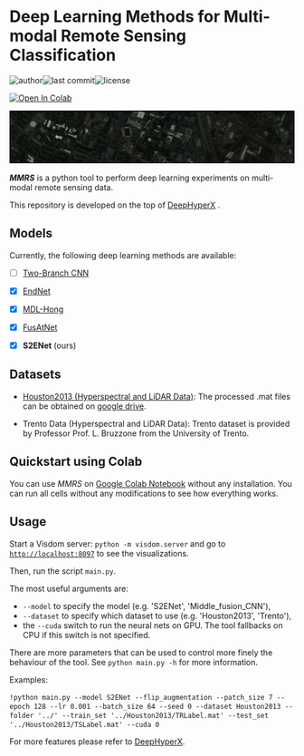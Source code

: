 # Deep Learning Methods for Multi-modal Remote Sensing Classification
![author](https://img.shields.io/badge/author-likyoo-blueviolet.svg)![last commit](https://img.shields.io/github/last-commit/likyoo/Multimodal-Remote-Sensing-Toolkit.svg)![license](https://img.shields.io/github/license/likyoo/Multimodal-Remote-Sensing-Toolkit.svg)

[![Open In Colab](https://colab.research.google.com/assets/colab-badge.svg)](https://colab.research.google.com/drive/1GYbCJcNvWqoTEYszO1pfHvoJVyt-XNK7?usp=sharing)

![Houston2013](imgs/Houston2013.png)

***MMRS*** is a python tool to perform deep learning experiments on multi-modal remote sensing data.

This repository is developed on the top of [DeepHyperX](https://github.com/nshaud/DeepHyperX) . 



## Models

Currently, the following deep learning methods are available:

- [ ] [Two-Branch CNN](https://ieeexplore.ieee.org/abstract/document/8068943)
- [x] [EndNet](https://ieeexplore.ieee.org/abstract/document/9179756)
- [x] [MDL-Hong](https://ieeexplore.ieee.org/document/9174822)
- [x] [FusAtNet](https://openaccess.thecvf.com/content_CVPRW_2020/html/w6/Mohla_FusAtNet_Dual_Attention_Based_SpectroSpatial_Multimodal_Fusion_Network_for_Hyperspectral_CVPRW_2020_paper.html)
- [x] **S2ENet** (ours)



## Datasets

- [Houston2013 (Hyperspectral and LiDAR Data)](https://hyperspectral.ee.uh.edu/?page_id=459): The processed .mat files can be obtained on [google drive](https://drive.google.com/file/d/1cyA7sKQlh2c7qrIb7gzexivoyXG8Vie2/view?usp=sharing).

- Trento Data (Hyperspectral and LiDAR Data): Trento dataset is provided by Professor  Prof. L. Bruzzone from the University of Trento. 



## Quickstart using Colab 

You can use *MMRS* on [Google Colab Notebook](https://colab.research.google.com/drive/1GYbCJcNvWqoTEYszO1pfHvoJVyt-XNK7?usp=sharing) without any installation. You can run all cells without any modifications to see how everything works. 



## Usage

Start a Visdom server: `python -m visdom.server` and go to [`http://localhost:8097`](http://localhost:8097/) to see the visualizations.

Then, run the script `main.py`.

The most useful arguments are:

- `--model` to specify the model (e.g. 'S2ENet', 'Middle_fusion_CNN'),
- `--dataset` to specify which dataset to use (e.g. 'Houston2013', 'Trento'),
- the `--cuda` switch to run the neural nets on GPU. The tool fallbacks on CPU if this switch is not specified.

There are more parameters that can be used to control more finely the behaviour of the tool. See `python main.py -h` for more information.

Examples:

```
!python main.py --model S2ENet --flip_augmentation --patch_size 7 --epoch 128 --lr 0.001 --batch_size 64 --seed 0 --dataset Houston2013 --folder '../' --train_set '../Houston2013/TRLabel.mat' --test_set '../Houston2013/TSLabel.mat' --cuda 0
```

For more features please refer to [DeepHyperX](https://github.com/nshaud/DeepHyperX).


